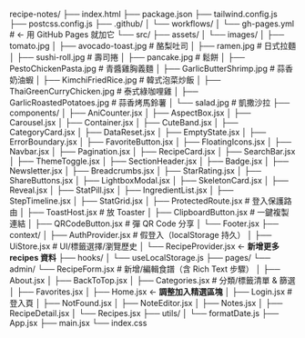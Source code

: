 recipe-notes/
├── index.html
├── package.json
├── tailwind.config.js
├── postcss.config.js
├── .github/
│   └── workflows/
│       └── gh-pages.yml            # ← 用 GitHub Pages 就加它
└── src/
    ├── assets/
    │   └── images/
    │       ├── tomato.jpg
    │       ├── avocado-toast.jpg    # 酪梨吐司
    │       ├── ramen.jpg            # 日式拉麵
    │       ├── sushi-roll.jpg       # 壽司捲
    │       ├── pancake.jpg          # 鬆餅
    │       ├── PestoChickenPasta.jpg          # 青醬雞胸義麵
    │       ├── GarlicButterShrimp.jpg          # 蒜香奶油蝦
    │       ├── KimchiFriedRice.jpg          # 韓式泡菜炒飯
    │       ├── ThaiGreenCurryChicken.jpg          # 泰式綠咖哩雞
    │       ├── GarlicRoastedPotatoes.jpg          # 蒜香烤馬鈴薯
    │       └── salad.jpg            # 凱撒沙拉
    ├── components/
    │   ├── AniCounter.jsx
    │   ├── AspectBox.jsx
    │   ├── Carousel.jsx
    │   ├── Container.jsx
    │   ├── CuteBand.jsx
    │   ├── CategoryCard.jsx
    │   ├── DataReset.jsx
    │   ├── EmptyState.jsx
    │   ├── ErrorBoundary.jsx
    │   ├── FavoriteButton.jsx
    │   ├── FloatingIcons.jsx
    │   ├── Navbar.jsx
    │   ├── Pagination.jsx
    │   ├── RecipeCard.jsx
    │   ├── SearchBar.jsx
    │   ├── ThemeToggle.jsx
    │   ├── SectionHeader.jsx
    │   ├── Badge.jsx
    │   ├── Newsletter.jsx
    │   ├── Breadcrumbs.jsx
    │   ├── StarRating.jsx
    │   ├── ShareButtons.jsx
    │   ├── LightboxModal.jsx
    │   ├── SkeletonCard.jsx
    │   ├── Reveal.jsx
    │   ├── StatPill.jsx
    │   ├── IngredientList.jsx
    │   ├── StepTimeline.jsx
    │   ├── StatGrid.jsx
    │   ├── ProtectedRoute.jsx      # 登入保護路由
    │   ├── ToastHost.jsx           # 放 Toaster
    │   ├── ClipboardButton.jsx     # 一鍵複製連結
    │   ├── QRCodeButton.jsx        # 彈 QR Code 分享
    │   └── Footer.jsx
    ├── context/
    │   ├── AuthProvider.jsx        # 假登入（localStorage 持久）
    │   ├── UiStore.jsx             # UI/標籤選擇/瀏覽歷史
    │   └── RecipeProvider.jsx       ← **新增更多 recipes 資料**
    ├── hooks/
    │   └── useLocalStorage.js
    ├── pages/
            └── admin/
                └── RecipeForm.jsx  # 新增/編輯食譜（含 Rich Text 步驟）
    │   ├── About.jsx
    │   ├── BackToTop.jsx
    │   ├── Categories.jsx           # 分類/標籤清單 & 篩選
    │   ├── Favorites.jsx
    │   ├── Home.jsx                 ← **調整加入精選區塊**
    │   ├── Login.jsx                # 登入頁
    │   ├── NotFound.jsx
    │   ├── NoteEditor.jsx
    │   ├── Notes.jsx
    │   ├── RecipeDetail.jsx
    │   └── Recipes.jsx
    ├── utils/
    │   └── formatDate.js
    ├── App.jsx
    ├── main.jsx
    └── index.css